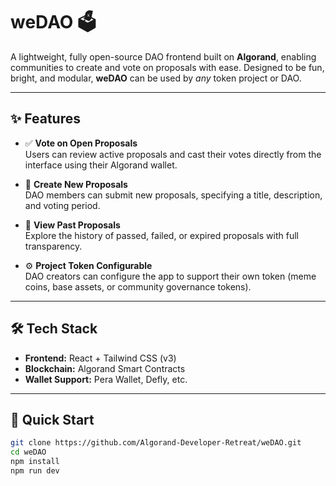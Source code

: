 # weDAO 🗳️

A lightweight, fully open-source DAO frontend built on **Algorand**, enabling communities to create and vote on proposals with ease. Designed to be fun, bright, and modular, **weDAO** can be used by *any* token project or DAO.

---

## ✨ Features

- ✅ **Vote on Open Proposals**  
  Users can review active proposals and cast their votes directly from the interface using their Algorand wallet.

- 📝 **Create New Proposals**  
  DAO members can submit new proposals, specifying a title, description, and voting period.

- 📜 **View Past Proposals**  
  Explore the history of passed, failed, or expired proposals with full transparency.

- ⚙️ **Project Token Configurable**  
  DAO creators can configure the app to support their own token (meme coins, base assets, or community governance tokens).

---

## 🛠️ Tech Stack

- **Frontend:** React + Tailwind CSS (v3)
- **Blockchain:** Algorand Smart Contracts
- **Wallet Support:** Pera Wallet, Defly, etc.

---

## 🚀 Quick Start

```bash
git clone https://github.com/Algorand-Developer-Retreat/weDAO.git
cd weDAO
npm install
npm run dev
